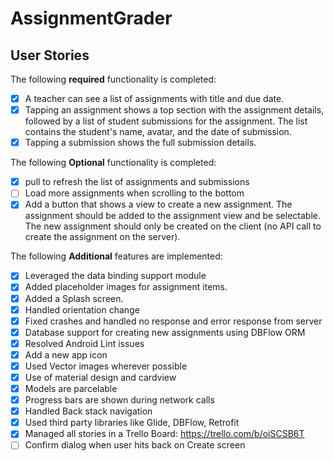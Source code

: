 # AssignmentGrader

## User Stories

The following **required** functionality is completed:
 * [x] A teacher can see a list of assignments with title and due date.
 * [x] Tapping an assignment shows a top section with the assignment details, followed by a list of student submissions for the assignment. The list contains the student's name, avatar, and the date of submission.
 * [x] Tapping a submission shows the full submission details.

The following **Optional** functionality is completed:
 * [x] pull to refresh the list of assignments and submissions
 * [ ] Load more assignments when scrolling to the bottom
 * [x] Add a button that shows a view to create a new assignment. The assignment should be added to the assignment view and be selectable. The new assignment should only be created on the client (no API call to create the assignment on the server).
 
 The following **Additional** features are implemented:
 * [x] Leveraged the data binding support module
 * [x] Added placeholder images for assignment items. 
 * [x] Added a Splash screen.
 * [x] Handled orientation change
 * [x] Fixed crashes and handled no response and error response from server
 * [x] Database support for creating new assignments using DBFlow ORM
 * [x] Resolved Android Lint issues 
 * [x] Add a new app icon
 * [x] Used Vector images wherever possible
 * [x] Use of material design and cardview
 * [x] Models are parcelable
 * [x] Progress bars are shown during network calls
 * [x] Handled Back stack navigation
 * [x] Used third party libraries like Glide, DBFlow, Retrofit
 * [x] Managed all stories in a Trello Board: https://trello.com/b/oiSCSB6T
 * [ ] Confirm dialog when user hits back on Create screen
